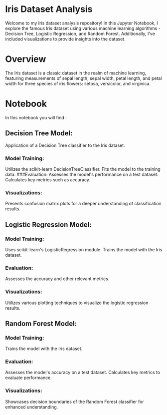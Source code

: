 # Iris Dataset Analysis
Welcome to my Iris dataset analysis repository! In this Jupyter Notebook, I explore the famous Iris dataset using various machine learning algorithms - Decision Tree, Logistic Regression, and Random Forest. Additionally, I've included visualizations to provide insights into the dataset.

# Overview
The Iris dataset is a classic dataset in the realm of machine learning, featuring measurements of sepal length, sepal width, petal length, and petal width for three species of iris flowers: setosa, versicolor, and virginica.

# Notebook
In this notebook you will find :

## Decision Tree Model:
Application of a Decision Tree classifier to the Iris dataset.
### Model Training:
Utilizes the scikit-learn DecisionTreeClassifier.
Fits the model to the training data.
###Evaluation:
Assesses the model's performance on a test dataset.
Calculates key metrics such as accuracy.
### Visualizations:
Presents confusion matrix plots for a deeper understanding of classification results.
## Logistic Regression Model:

### Model Training:
Uses scikit-learn's LogisticRegression module.
Trains the model with the Iris dataset.
### Evaluation:
Assesses the accuracy and other relevant metrics.
### Visualizations:
Utilizes various plotting techniques to visualize the logistic regression results.

## Random Forest Model:

### Model Training:
Trains the model with the Iris dataset.
### Evaluation:
Assesses the model's accuracy on a test dataset.
Calculates key metrics to evaluate performance.

### Visualizations:
Showcases decision boundaries of the Random Forest classifier for enhanced understanding.
